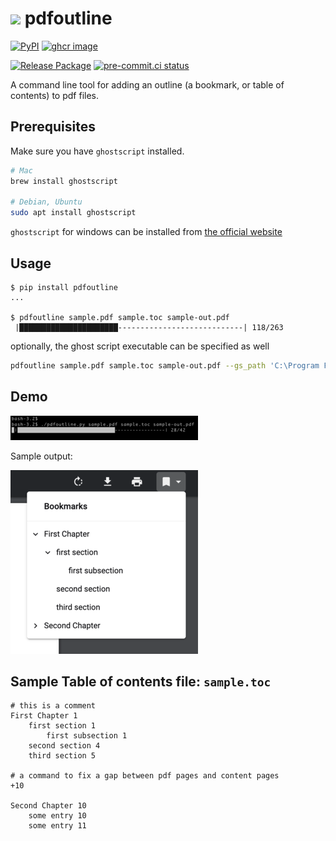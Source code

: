 # ![](img/bookmark_border-24px.svg) pdfoutline

[![PyPI](
  https://img.shields.io/pypi/v/pdfoutline
  )](
  https://pypi.org/project/pdfoutline/
) [![ghcr image](
  https://ghcr-badge.herokuapp.com/eggplants/pdfoutline/size
  )](
  https://github.com/eggplants/pdfoutline/pkgs/container/pdfoutline
)

[![Release Package](
  https://github.com/eggplants/pdfoutline/actions/workflows/release.yml/badge.svg
  )](
  https://github.com/eggplants/pdfoutline/actions/workflows/release.yml
) [![pre-commit.ci status](
  https://results.pre-commit.ci/badge/github/eggplants/pdfoutline/master.svg
  )](
  https://results.pre-commit.ci/latest/github/eggplants/pdfoutline/master
)

A command line tool for adding an outline (a bookmark, or table of contents) to pdf files.

## Prerequisites

Make sure you have `ghostscript` installed.

```sh
# Mac
brew install ghostscript

# Debian, Ubuntu
sudo apt install ghostscript
```

`ghostscript` for windows can be installed from [the official website](https://www.ghostscript.com/releases/gsdnld.html)

## Usage

```shellsession
$ pip install pdfoutline
...

$ pdfoutline sample.pdf sample.toc sample-out.pdf
 |██████████████████████----------------------------| 118/263
```

optionally, the ghost script executable can be specified as well

```sh
pdfoutline sample.pdf sample.toc sample-out.pdf --gs_path 'C:\Program Files\gs\gs9.55.0\bin\gswin64.exe'
```

## Demo

![demo](img/demo.png)

Sample output:

![sample](img/demo-output.png)

## Sample Table of contents file: `sample.toc`

```toc
# this is a comment
First Chapter 1
    first section 1
        first subsection 1
    second section 4
    third section 5

# a command to fix a gap between pdf pages and content pages
+10

Second Chapter 10
    some entry 10
    some entry 11
```

